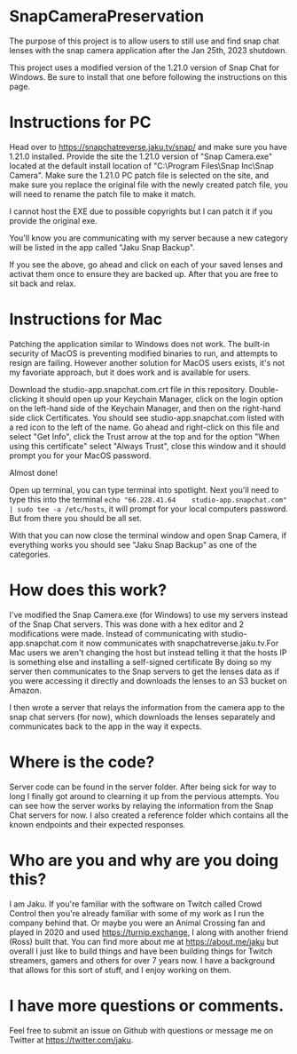 # SnapCameraPreservation

The purpose of this project is to allow users to still use and find snap chat lenses with the snap camera application after the Jan 25th, 2023 shutdown.

This project uses a modified version of the 1.21.0 version of Snap Chat for Windows. Be sure to install that one before following the instructions on this page.

# Instructions for PC
Head over to https://snapchatreverse.jaku.tv/snap/ and make sure you have 1.21.0 installed. Provide the site the 1.21.0 version of "Snap Camera.exe" located at the default install location of "C:\Program Files\Snap Inc\Snap Camera". Make sure the 1.21.0 PC patch file is selected on the site, and make sure you replace the original file with the newly created patch file, you will need to rename the patch file to make it match.

I cannot host the EXE due to possible copyrights but I can patch it if you provide the original exe.

You'll know you are communicating with my server because a new category will be listed in the app called "Jaku Snap Backup".

If you see the above, go ahead and click on each of your saved lenses and activat them once to ensure they are backed up. After that you are free to sit back and relax.

# Instructions for Mac
Patching the application similar to Windows does not work. The built-in security of MacOS is preventing modified binaries to run, and attempts to resign are failing. However another solution for MacOS users exists, it's not my favoriate approach, but it does work and is available for users.

Download the studio-app.snapchat.com.crt file in this repository. Double-clicking it should open up your Keychain Manager, click on the login option on the left-hand side of the Keychain Manager, and then on the right-hand side click Certificates. You should see studio-app.snapchat.com listed with a red icon to the left of the name. Go ahead and right-click on this file and select "Get Info", click the Trust arrow at the top and for the option "When using this certificate" select "Always Trust", close this window and it should prompt you for your MacOS password.

Almost done!

Open up terminal, you can type terminal into spotlight. Next you'll need to type this into the terminal ```echo "66.228.41.64    studio-app.snapchat.com" | sudo tee -a /etc/hosts```, it will prompt for your local computers password. But from there you should be all set.

With that you can now close the terminal window and open Snap Camera, if everything works you should see "Jaku Snap Backup" as one of the categories.


# How does this work?

I've modified the Snap Camera.exe (for Windows) to use my servers instead of the Snap Chat servers. This was done with a hex editor and 2 modifications were made. Instead of communicating with studio-app.snapchat.com it now communicates with snapchatreverse.jaku.tv.For Mac users we aren't changing the host but instead telling it that the hosts IP is something else and installing a self-signed certificate  By doing so my server then communicates to the Snap servers to get the lenses data as if you were accessing it directly and downloads the lenses to an S3 bucket on Amazon. 

I then wrote a server that relays the information from the camera app to the snap chat servers (for now), which downloads the lenses separately and communicates back to the app in the way it expects.  

# Where is the code?
Server code can be found in the server folder. After being sick for way to long I finally got around to clearning it up from the pervious attempts. You can see how the server works by relaying the information from the Snap Chat servers for now. I also created a reference folder which contains all the known endpoints and their expected responses.

# Who are you and why are you doing this?

I am Jaku. If you're familiar with the software on Twitch called Crowd Control then you're already familiar with some of my work as I run the company behind that. Or maybe you were an Animal Crossing fan and played in 2020 and used https://turnip.exchange, I along with another friend (Ross) built that. You can find more about me at https://about.me/jaku but overall I just like to build things and have been building things for Twitch streamers, gamers and others for over 7 years now. I have a background that allows for this sort of stuff, and I enjoy working on them. 


# I have more questions or comments.
Feel free to submit an issue on Github with questions or message me on Twitter at https://twitter.com/jaku. 
